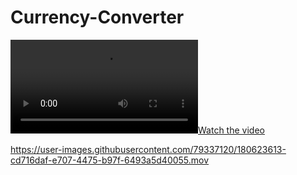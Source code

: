 # Currency-Converter
[![Watch the video](ttps://user-images.githubusercontent.com/79337120/180623613-cd716daf-e707-4475-b97f-6493a5d40055.mov)](https://youtu.be/vt5fpE0bzSY)


https://user-images.githubusercontent.com/79337120/180623613-cd716daf-e707-4475-b97f-6493a5d40055.mov

